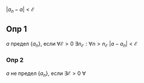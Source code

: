 $|a_{n}-a|<\mathcal{E}$

## Опр 1
$a$ предел $\{a_{n}\}$, если $\forall\mathcal{E}>0$ $\exists n_{\mathcal{E}}: \forall n>n_{\mathcal{E}}$  $|a-a_{n}|<\mathcal{E}$

### Опр 2
$a$ не предел $\{a_{n}\}$, если $\exists\mathcal{E}>0 \ \forall$